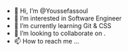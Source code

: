 - 👋 Hi, I’m @Youssefassoul
- 👀 I’m interested in Software Engineer 
- 🌱 I’m currently learning Git & CSS
- 💞️ I’m looking to collaborate on .
- 📫 How to reach me ...

<!---
Youssefassoul/Youssefassoul is a ✨ special ✨ repository because its `README.md` (this file) appears on your GitHub profile.
You can click the Preview link to take a look at your changes.
--->
